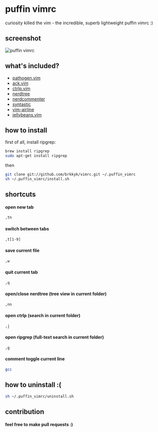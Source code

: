 # puffin vimrc
curiosity killed the vim - the incredible, superb lightweight puffin vimrc :)

## screenshot
![puffin vimrc](http://i.imgur.com/1vWHUvh.png)
## what's included?
* [pathogen.vim](https://github.com/tpope/vim-pathogen)
* [ack.vim](https://github.com/mileszs/ack.vim)
* [ctrlp.vim](https://github.com/kien/ctrlp.vim)
* [nerdtree](https://github.com/scrooloose/nerdtree)
* [nerdcommenter](https://github.com/scrooloose/nerdcommenter)
* [syntastic](https://github.com/vim-syntastic/syntastic)
* [vim-airline](https://github.com/vim-airline/vim-airline)
* [jellybeans.vim](https://github.com/nanotech/jellybeans.vim)

## how to install
first of all, install ripgrep:
```bash
brew install ripgrep
sudo apt-get install ripgrep
```
then
```bash
git clone git://github.com/brkkyk/vimrc.git ~/.puffin_vimrc
sh ~/.puffin_vimrc/install.sh
```
## shortcuts
#### open new tab
```bash
,tn
```
#### switch between tabs
```bash
,t[1-9]
```
#### save current file
```bash
,w
```
#### quit current tab
```bash
,q
```
#### open/close nerdtree (tree view in current folder)
```bash
,nn
```
#### open ctrlp (search in current folder)
```bash
,j
```
#### open ripgrep (full-text search in current folder)
```bash
,g
```
#### comment toggle current line
```bash
gcc
```
## how to uninstall :(
```bash
sh ~/.puffin_vimrc/uninstall.sh
```
## contribution
#### feel free to make pull requests :)
